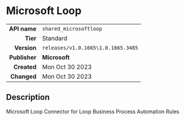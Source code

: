 # Microsoft Loop
| | |
|-:|-|
|**API name**|`shared_microsoftloop`|
|**Tier**|Standard|
|**Version**|`releases/v1.0.1665\1.0.1665.3485`|
|**Publisher**|**Microsoft**|
|**Created**|Mon Oct 30 2023|
|**Changed**|Mon Oct 30 2023|

## Description
Microsoft Loop Connector for Loop Business Process Automation Rules
